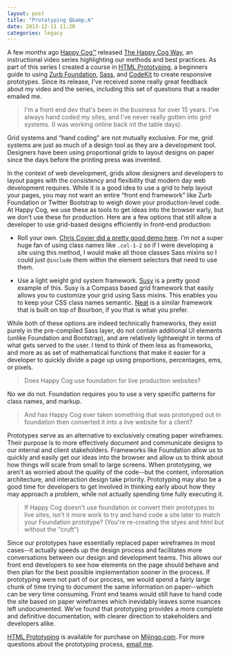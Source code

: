 ```yaml
---
layout: post
title: "Prototyping Q&amp;A"
date: 2013-12-11 11:20
categories: legacy
---
```


A few months ago <a href="http://happycog.com">Happy Cog&trade;</a> released <a href="https://mijingo.com/products/bundles/the-happy-cog-way">The Happy Cog Way</a>, an instructional video series highlighting our methods and best practices. As part of this series I created a course in <a href="http://mijingo.com/products/screencasts/html-prototyping">HTML Prototyping</a>, a beginners guide to using <a href="http://foundation.zurb.com">Zurb Foundation</a>, <a href="http://sass-lang.com">Sass</a>, and <a href="http://incident57.com/codekit/">CodeKit</a> to create responsive prototypes. Since its release, I've received some really great feedback about my video and the series, including this set of questions that a reader emailed me.

> I'm a front end dev that's been in the business for over 15 years. I've always hand coded my sites, and I've never really gotten into grid systems. (I was working online back int the table days).

Grid systems and “hand coding” are not mutually exclusive. For me, grid systems are just as much of a design tool as they are a development tool. Designers have been using proportional grids to layout designs on paper since the days before the printing press was invented.

<!--more-->

In the context of web development, grids allow designers and developers to layout pages with the consistency and flexibility that modern day web development requires. While it is a good idea to use a grid to help layout your pages, you may not want an entire “front end framework” like Zurb Foundation or Twitter Bootstrap to weigh down your production-level code. At Happy Cog, we use these as tools to get ideas into the browser early, but we don’t use these for production. Here are a few options that still allow a developer to use grid-based designs efficiently in front-end production:

* Roll your own. [Chris Coyier did a pretty good demo here](http://css-tricks.com/dont-overthink-it-grids/). I’m not a super huge fan of using class names like `.col-1-2` so if I were developing a site using this method, I would make all those classes Sass mixins so I could just `@include` them within the element selectors that need to use them.

* Use a light weight grid system framework. [Susy](http://susy.oddbird.net/) is a pretty good example of this. Susy is a Compass based grid framework that easily allows you to customize your grid using Sass mixins. This enables you to keep your CSS class names semantic. [Neat](http://neat.bourbon.io/) is a similar framework that is built on top of Bourbon, if you that is what you prefer.

While both of these options are indeed technically frameworks, they exist purely in the pre-compiled Sass layer, do not contain additional UI elements (unlike Foundation and Bootstrap), and are relatively lightweight in terms of what gets served to the user. I tend to think of them less as frameworks, and more as as set of mathematical functions that make it easier for a developer to quickly divide a page up using proportions, percentages, ems, or pixels.

> Does Happy Cog use foundation for live production websites?

No we do not. Foundation requires you to use a very specific patterns for class names, and markup.

> And has Happy Cog ever taken something that was prototyped out in foundation then converted it into a live website for a client?

Prototypes serve as an alternative to exclusively creating paper wireframes. Their purpose is to more effectively document and communicate designs to our internal and client stakeholders. Frameworks like Foundation allow us to quickly and easily get our ideas into the browser and allow us to think about how things will scale from small to large screens. When prototyping, we aren’t as worried about the quality of the code--but the content, information architecture, and interaction design take priority. Prototyping may also be a good time for developers to get involved in thinking early about how they may approach a problem, while not actually spending time fully executing it.

> If Happy Cog doesn't use foundation or convert their prototypes to live sites, isn't it more work to try and hand code a site later to match your Foundation prototype? (You're re-creating the styes and html but without the "cruft")

Since our prototypes have essentially replaced paper wireframes in most cases--it actually speeds up the design process and facilitates more conversations between our design and development teams. This allows our front end developers to see how elements on the page should behave and then plan for the best possible implementation sooner in the process. If prototyping were not part of our process, we would spend a fairly large chunk of time trying to document the same information on paper--which can be very time consuming. Front end teams would still have to hand code the site based on paper wireframes which inevidably leaves some nuances left undocumented.  We’ve found that prototyping provides a more complete and definitive documentation, with clearer direction to stakeholders and developers alike.

<!--aside-one-->

[HTML Prototyping](http://mijingo.com/products/screencasts/html-prototyping/) is available for purchase on [Mijingo.com](http://mijingo.com). For more questions about the prototyping process, [email me](mailto:patrick.marsceill@gmail.com).
